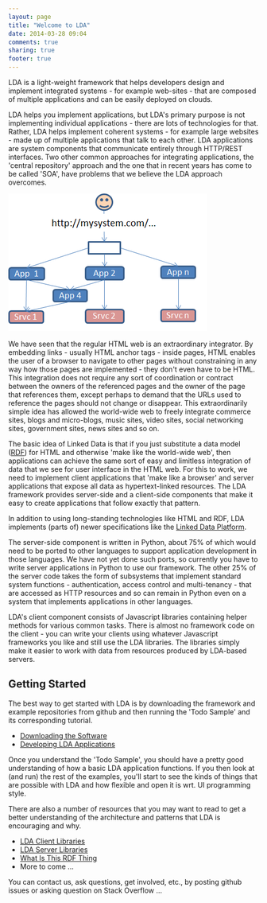 ```yaml
---
layout: page
title: "Welcome to LDA"
date: 2014-03-28 09:04
comments: true
sharing: true
footer: true
---
```

LDA is a light-weight framework that helps developers design and implement integrated
systems - for example web-sites - that are composed of multiple applications and can be easily deployed
on clouds.

LDA helps you implement applications, but LDA's primary purpose is not implementing individual applications - there are
lots of technologies for that. Rather, LDA helps implement coherent systems - for example large websites - made up of
multiple applications that talk to each other. LDA applications are system components that communicate entirely through HTTP/REST interfaces.
Two other common approaches for integrating applications, the 'central repository' approach and the one that in recent years
has come to be called 'SOA', have problems that we believe the LDA approach overcomes.

![](images/system.png)

We have seen that the regular HTML web is an extraordinary integrator.
By embedding links - usually HTML anchor tags - inside pages, HTML
enables the user of a browser to navigate to other pages without constraining in any way how those pages are implemented - they
don't even have to be HTML. This integration does not require any sort of
coordination or contract between the owners of the referenced pages and the
owner of the page that references them, except perhaps to demand that the URLs
used to reference the pages should not change or disappear. This extraordinarily
simple idea has allowed the world-wide web to freely integrate
commerce sites, blogs and micro-blogs, music sites, video sites, social
networking sites, government sites, news sites and so on.

The basic idea of Linked Data is that if you just substitute a data model 
([RDF](/what-is-this-rdf-thing/index.html)) for HTML and otherwise
'make like the world-wide web', then applications can achieve the same sort of easy and
limitless integration of data that we see for user interface in the HTML web.
For this to work, we need to implement client applications that 'make like a browser'
and server applications that expose all data as hypertext-linked resources. The LDA
framework provides server-side and a client-side components that make it easy to
create applications that follow exactly that pattern.

In addition to using long-standing technologies like HTML and RDF, LDA implements (parts of) newer specifications like the 
[Linked Data Platform](http://www.w3.org/TR/ldp/).

The server-side component is written in Python,
about 75% of which would need to be ported to other languages to support application development in
those languages. We have not yet done such ports, so currently you have to write server
applications in Python to use our framework. The other 25% of the server code takes
the form of subsystems that implement standard system functions - authentication,
access control and multi-tenancy - that are accessed as HTTP resources and so can
remain in Python even on a system that implements applications in other languages.

LDA's client component consists of Javascript libraries containing helper methods
for various common tasks. There is almost no framework code on the client - you can write
your clients using whatever Javascript frameworks you like and still use the LDA libraries.
The libraries simply make it easier to work with data from resources produced by LDA-based servers.

## Getting Started

The best way to get started with LDA is by downloading the framework and example repositories
from github and then running the 'Todo Sample' and its corresponding tutorial. 

* [Downloading the Software](/downloading-the-software/index.html)
* [Developing LDA Applications](/developing-lda-applications/index.html)

Once you understand the 'Todo Sample', you should have a pretty good understanding of how
a basic LDA application functions. If you then look at (and run) the rest of the examples,
you'll start to see the kinds of things that are possible with LDA and how
flexible and open it is wrt. UI programming style.

There are also a number of resources that you may want to read to get a better understanding
of the architecture and patterns that LDA is encouraging and why.

* [LDA Client Libraries](/lda-client-libraries/index.html)
* [LDA Server Libraries](/lda-server-libraries/index.html)
* [What Is This RDF Thing](/what-is-this-rdf-thing/index.html)
* More to come ...

You can contact us, ask questions, get involved, etc., by posting github issues or asking question on Stack Overflow ...



